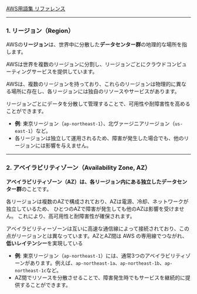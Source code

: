 [AWS用語集 リファレンス](https://docs.aws.amazon.com/ja_jp/glossary/latest/reference/glos-chap.html?id=docs_gateway)

---

### 1. **リージョン（Region）**
AWSの**リージョン**は、世界中に分散した**データセンター群**の地理的な場所を指します。

AWSは世界を複数のリージョンに分割し、リージョンごとにクラウドコンピューティングサービスを提供しています。

AWSは、複数のリージョンを持っており、これらのリージョンは物理的に異なる場所に存在し、各リージョンには独自のリソースやサービスがあります。

リージョンごとにデータを分散して管理することで、可用性や耐障害性を高めることができます。



- **例**: 東京リージョン（`ap-northeast-1`）、北ヴァージニアリージョン（`us-east-1`）など。
- 各リージョンは独立して運用されるため、障害が発生した場合でも、他のリージョンには影響を与えません。

---

### 2. **アベイラビリティゾーン（Availability Zone, AZ）**
**アベイラビリティゾーン（AZ）**は、各リージョン内にある**独立したデータセンター群**のことです。

各リージョンは複数のAZで構成されており、AZは電源、冷却、ネットワークが独立しているため、
ひとつのAZで障害が発生しても他のAZは影響を受けません。
これにより、高可用性と耐障害性が確保されます。

アベイラビリティーゾーンは互いに高速な通信線によって接続されており、この点がリージョンとは異なっています。AZとAZ間は AWS の専用線でつながれ、**低いレイテンシー**を実現している

- **例**: 東京リージョン（`ap-northeast-1`）には、通常3つのアベイラビリティゾーンがあります。例えば、`ap-northeast-1a`、`ap-northeast-1b`、`ap-northeast-1c`など。
- AZ間でリソースを分散させることで、障害発生時でもサービスを継続的に提供することができます。
